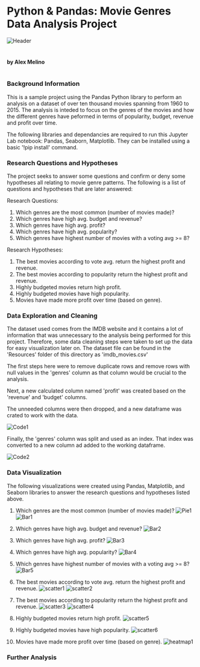 # Python & Pandas: Movie Genres Data Analysis Project

![Header](Images/header.png)

#
#### by Alex Melino
#

### Background Information

This is a sample project using the Pandas Python library to perform an analysis on a dataset of over ten thousand movies spanning from 1960 to 2015. The analysis is inteded to focus on the genres of the movies and how the different genres have peformed in terms of popularity, budget, revenue and profit over time.

The following libraries and dependancies are required to run this Jupyter Lab notebook: Pandas, Seaborn, Matplotlib. They can be installed using a basic '!pip install' command.


### Research Questions and Hypotheses

The project seeks to answer some questions and confirm or deny some hypotheses all relating to movie genre patterns. The following is a list of questions and hypotheses that are later answered:

Research Questions:
1. Which genres are the most common (number of movies made)?
2. Which genres have high avg. budget and revenue?
3. Which genres have high avg. profit?
4. Which genres have high avg. popularity?
5. Which genres have highest number of movies with a voting avg >= 8?


Research Hypotheses:
1. The best movies according to vote avg. return the highest profit and revenue.
2. The best movies according to popularity return the highest profit and revenue.
3. Highly budgeted movies return high profit.
4. Highly budgeted movies have high popularity.
5. Movies have made more profit over time (based on genre).


### Data Exploration and Cleaning

The dataset used comes from the IMDB website and it contains a lot of information that was unnecessary to the analysis being performed for this project. Therefore, some data cleaning steps were taken to set up the data for easy visualization later on. The dataset file can be found in the 'Resources' folder of this directory as 'imdb_movies.csv'

The first steps here were to remove duplicate rows and remove rows with null values in the 'genres' column as that column would be crucial to the analysis.

Next, a new calculated column named 'profit' was created based on the 'revenue' and 'budget' columns.

The unneeded columns were then dropped, and a new dataframe was crated to work with the data. 

![Code1](Images/code1.png)

Finally, the 'genres' column was split and used as an index. That index was converted to a new column ad added to the working dataframe.

![Code2](Images/code2.png)

### Data Visualization

The following visualizations were created using Pandas, Matplotlib, and Seaborn libraries to answer the research questions and hypotheses listed above.

1. Which genres are the most common (number of movies made)?
![Pie1](Images/pie1.png)
![Bar1](Images/bar1.png)

2. Which genres have high avg. budget and revenue?
![Bar2](Images/bar2.png)

3. Which genres have high avg. profit?
![Bar3](Images/bar3.png)

4. Which genres have high avg. popularity?
![Bar4](Images/bar4.png)

5. Which genres have highest number of movies with a voting avg >= 8?
![Bar5](Images/bar5.png)


1. The best movies according to vote avg. return the highest profit and revenue.
![scatter1](Images/scatter1.png)
![scatter2](Images/scatter2.png)

2. The best movies according to popularity return the highest profit and revenue.
![scatter3](Images/scatter3.png)
![scatter4](Images/scatter4.png)

3. Highly budgeted movies return high profit.
![scatter5](Images/scatter5.png)

4. Highly budgeted movies have high popularity.
![scatter6](Images/scatter6.png)

5. Movies have made more profit over time (based on genre).
![heatmap1](Images/heatmap1.png)





### Further Analysis



